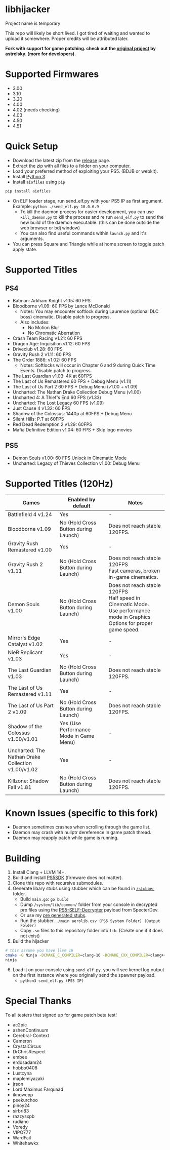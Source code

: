# libhijacker

Project name is temporary

This repo will likely be short lived. I got tired of waiting and wanted to upload it somewhere.
Proper credits will be attributed later.

**Fork with support for game patching. check out the [original project](https://github.com/astrelsky/libhijacker) by astrelsky. (more for developers).**

# Supported Firmwares

- 3.00
- 3.10
- 3.20
- 4.00
- 4.02 (needs checking)
- 4.03
- 4.50
- 4.51

# Quick Setup

- Download the latest zip from the [release](https://github.com/illusion0001/libhijacker/releases/latest) page.
- Extract the zip with all files to a folder on your computer.
- Load your preferred method of exploiting your PS5. (BDJB or webkit).
- Install [Python 3](https://python.org/).
- Install `aiofiles` using `pip`
```sh
pip install aiofiles
```
- On ELF loader stage, run send_elf.py with your PS5 IP as first argument. Example: `python ./send_elf.py 10.0.6.9`
   - To kill the daemon process for easier development, you can use `kill_daemon.py` to kill the process and re run `send_elf.py` to send the new build of the daemon executable. (this can be done outside the web browser or bdj window)
   - You can also find useful commands within `launch.py` and it's arguments.
- You can press Square and Triangle while at home screen to toggle patch apply state.

# Supported Titles

## PS4

- Batman: Arkham Knight v1.15: 60 FPS
- Bloodborne v1.09: 60 FPS by Lance McDonald
  - Notes: You may encounter softlock during Laurence (optional DLC boss) cinematic. Disable patch to progress.
  - Also includes:
    - No Motion Blur
    - No Chromatic Aberration
- Crash Team Racing v1.21: 60 FPS
- Dragon Age: Inquisition v1.12: 60 FPS
- Driveclub v1.28: 60 FPS
- Gravity Rush 2 v1.11: 60 FPS
- The Order 1886: v1.02: 60 FPS
  - Notes: Softlocks will occur in Chapter 6 and 9 during Quick Time Events. Disable patch to progress.
- The Last Guardian v1.03: 4K at 60FPS
- The Last of Us Remastered 60 FPS + Debug Menu (v1.11)
- The Last of Us Part 2 60 FPS + Debug Menu (v1.00 + v1.09)
- Uncharted: The Nathan Drake Collection Debug Menu (v1.00)
- Uncharted 4: A Thief's End 60 FPS (v1.33)
- Uncharted: The Lost Legacy 60 FPS (v1.09)
- Just Cause 4 v1.32: 60 FPS
- Shadow of the Colossus: 1440p at 60FPS + Debug Menu
- Silent Hills: P.T at 60FPS
- Red Dead Redemption 2 v1.29: 60FPS
- Mafia Definitive Edition v1.04: 60 FPS + Skip logo movies

## PS5

- Demon Souls v1.00: 60 FPS Unlock in Cinematic Mode
- Uncharted: Legacy of Thieves Collection v1.00: Debug Menu

# Supported Titles (120Hz)

| Games                                              | Enabled by default                      | Notes                                                                                                                            |
|----------------------------------------------------|-----------------------------------------|----------------------------------------------------------------------------------------------------------------------------------|
| Battlefield 4 v1.24                                | Yes                                     | -                                                                                                                                |
| Bloodborne v1.09                                   | No (Hold Cross Button during Launch)    | Does not reach stable 120FPS.                                                                                                    |
| Gravity Rush Remastered v1.00                      | Yes                                     | -                                                                                                                                |
| Gravity Rush 2 v1.11                               | No (Hold Cross Button during Launch)    | Does not reach stable 120FPS<br>Fast cameras, broken in-game cinematics.                                                         |
| Demon Souls v1.00                                  | No (Hold Cross Button during Launch)    | Does not reach stable 120FPS<br>Half speed in Cinematic Mode.<br>Use performance mode in Graphics Options for proper game speed. |
| Mirror's Edge Catalyst v1.02                       | Yes                                     | -                                                                                                                                |
| NieR Replicant v1.03                               | Yes                                     | -                                                                                                                                |
| The Last Guardian v1.03                            | No (Hold Cross Button during Launch)    | Does not reach stable 120FPS.                                                                                                    |
| The Last of Us Remastered v1.11                    | Yes                                     | -                                                                                                                                |
| The Last of Us Part 2 v1.09                        | No (Hold Cross Button during Launch)    | Does not reach stable 120FPS.                                                                                                    |
| Shadow of the Colossus v1.00/v1.01                 | Yes (Use Performance Mode in Game Menu) | -                                                                                                                                |
| Uncharted: The Nathan Drake Collection v1.00/v1.02 | Yes                                     | -                                                                                                                                |
| Killzone: Shadow Fall v1.81                        | No (Hold Cross Button during Launch)    | Does not reach stable 120FPS.                                                                                                    |

# Known Issues (specific to this fork)

- Daemon sometimes crashes when scrolling through the game list.
- Daemon may crash with nullptr dereference in game patch thread.
- Daemon may reapply patch while game is running.

# Building

1. Install Clang + LLVM 14+.
2. Build and install [PS5SDK](https://github.com/PS5Dev/PS5SDK) (firmware does not matter).
3. Clone this repo with recursive submodules.
4. Generate libary stubs using stubber which can be found in  [`/stubber`](/stubber) folder.
   - Build `main.go`: `go build`
   - Dump `/system/lib/common/` folder from your console in decrypted prx files using the [PS5-SELF-Decrypter](https://github.com/Cryptogenic/PS5-SELF-Decrypter) payload from SpecterDev.
   - Or use my [pre generated stubs](https://github.com/illusion0001/libhijacker/releases/tag/stubber-lib).
   - Run the stubber. `./main aerolib.csv (PS5 System Folder) (Output Folder)`
   - Copy `.so` files to this repository folder into `lib`. (Create one if it does not exist)
5. Build the hijacker

```bash
# this assume you have llvm 16
cmake -G Ninja -DCMAKE_C_COMPILER=clang-16 -DCMAKE_CXX_COMPILER=clang++-16 -DCMAKE_TOOLCHAIN_FILE=$PS5SDK/cmake/toolchain-ps5.cmake -DCMAKE_EXPORT_COMPILE_COMMANDS=1 .
ninja
```

6. Load it on your console using `send_elf.py`. you will see kernel log output on the first instance where you originally send the spawner payload.
   - `python3 send_elf.py (PS5 IP)`

# Special Thanks

To all testers that signed up for game patch beta test!

- ac2pic
- ashenContinuum
- Cerebral-Context
- Cameron
- CrystalCircus
- DrChrisRespect
- embee
- erdosadam24
- hobbo0408
- Lustcyna
- maplemiyazaki
- jrson
- Lord Maximus Farquaad
- iknowcpp
- peekurchoo
- pinoy24
- sirbri83
- razzysxpb
- rudiano
- Voredy
- VIPO777
- WardFail
- Whitehawkx
